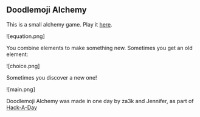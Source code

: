 ## Doodlemoji Alchemy

This is a small alchemy game. Play it [here](https://za3k.github.io/ha3k-07-doodle-alchemy/).

![equation.png]

You combine elements to make something new. Sometimes you get an old element:

![choice.png]

Sometimes you discover a new one!

![main.png]

Doodlemoji Alchemy was made in one day by za3k and Jennifer, as part of [Hack-A-Day](https://za3k.com/hackaday)
